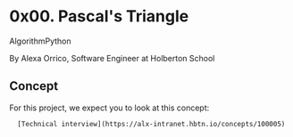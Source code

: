 
# 0x00. Pascal's Triangle

AlgorithmPython

  By Alexa Orrico, Software Engineer at Holberton School

## Concept
For this project, we expect you to look at this concept:

      [Technical interview](https://alx-intranet.hbtn.io/concepts/100005)
